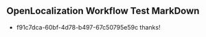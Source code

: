 ## OpenLocalization Workflow Test MarkDown
* f91c7dca-60bf-4d78-b497-67c50795e59c thanks!

<!--HONumber=Sep16_HO1-->


